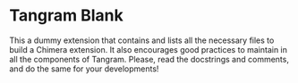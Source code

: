 # Tangram Blank

This a dummy extension that contains and lists all the necessary files to build a Chimera extension. It also encourages good practices to maintain in all the components of Tangram. Please, read the docstrings and comments, and do the same for your developments!